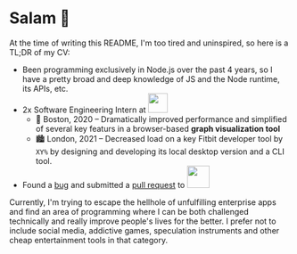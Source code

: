 # Salam 🤝

At the time of writing this README, I'm too tired and uninspired, so here is a TL;DR of my CV:

- Been programming exclusively in Node.js over the past 4 years, so I have a pretty broad and deep knowledge of JS and the Node runtime, its APIs, etc.
- 2x Software Engineering Intern at <img src="https://user-images.githubusercontent.com/19387589/206187602-2aaad54d-e014-418e-a121-8c483b13bb72.png" height="35" />
  - 🌆 Boston, 2020 – Dramatically improved performance and simplified of several key featurs in a browser-based **graph visualization tool** 
  - 🏙 London, 2021 – Decreased load on a key Fitbit developer tool by `XY%` by designing and developing its local desktop version and a CLI tool.
- Found a [bug](https://github.com/microsoft/TypeScript/issues/42264#issue-782488160) and submitted a [pull request](https://github.com/microsoft/TypeScript/pull/45810) to <img src="https://user-images.githubusercontent.com/19387589/206190417-4361ef1e-df62-4beb-a03a-9a235ff6dd56.png" height="40"/>

Currently, I'm trying to escape the hellhole of unfulfilling enterprise apps and find an area of programming where I can be both challenged technically and really improve people's lives for the better. I prefer not to include social media, addictive games, speculation instruments and other cheap entertainment tools in that category.
